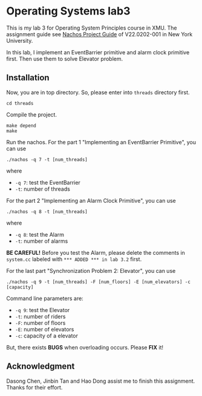 # Operating Systems lab3

This is my lab 3 for Operating System Principles course in XMU. The assignment guide see [Nachos Project Guide] of V22.0202-001 in New York University.

In this lab, I implement an EventBarrier primitive and alarm clock primitive first. Then use them to solve Elevator problem.

## Installation
Now, you are in top directory. So, please enter into `threads` directory first.

```
cd threads
```

Compile the project.

```
make depend
make
```

Run the nachos. For the part 1 "Implementing an EventBarrier Primitive", you can use

```
./nachos -q 7 -t [num_threads]
```
where

- `-q 7`: test the EventBarrier
- `-t`: number of threads

For the part 2 "Implementing an Alarm Clock Primitive", you can use

```
./nachos -q 8 -t [num_threads]
```
where

- `-q 8`: test the Alarm
- `-t`: number of alarms

**BE CAREFUL!** Before you test the Alarm, please delete the comments in `system.cc` labeled with `*** ADDED *** in lab 3.2` first.

For the last part "Synchronization Problem 2: Elevator", you can use

```
./nachos -q 9 -t [num_threads] -F [num_floors] -E [num_elevators] -c [capacity]
```

Command line parameters are:

- `-q 9`: test the Elevator
- `-t`: number of riders
- `-F`: number of floors
- `-E`: number of elevators
- `-c`: capacity of a elevator

But, there exists **BUGS** when overloading occurs. Please **FIX** it!

## Acknowledgment
Dasong Chen, Jinbin Tan and Hao Dong assist me to finish this assignment. Thanks for their effort.

[Nachos Project Guide]: http://www.cs.nyu.edu/courses/spring05/V22.0202-001/nachos-labs.pdf